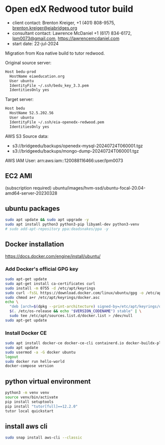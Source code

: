 # Open edX Redwood tutor build

- client contact: Brenton Kreiger, +1 (401) 808-9575, brenton.kreiger@eiabridges.org
- consultant contact: Lawrence McDaniel +1 (617) 834-6172, lpm0073@gmail.com, https://lawrencemcdaniel.com
- start date: 22-jul-2024

Migration from Koa native build to tutor redwood.

Original source server:

```bash
Host bedu-prod
  HostName eiaeducation.org
  User ubuntu
  IdentityFile ~/.ssh/bedu_key_3.3.pem
  IdentitiesOnly yes
```

Target server:

```bash
Host bedu
  HostName 52.5.202.56
  User ubuntu
  IdentityFile ~/.ssh/eia-openedx-redwood.pem
  IdentitiesOnly yes
```

AWS S3 Source data:

- s3://bridgeedu/backups/openedx-mysql-20240724T060001.tgz
- s3://bridgeedu/backups/mongo-dump-20240724T060001.tgz

AWS IAM User: arn:aws:iam::120088116466:user/lpm0073


## EC2 AMI

(subscription required)
ubuntu/images/hvm-ssd/ubuntu-focal-20.04-amd64-server-20230328

## ubuntu packages

```bash
sudo apt update && sudo apt upgrade -y
sudo apt install python3 python3-pip libyaml-dev python3-venv
# sudo add-apt-repository ppa:deadsnakes/ppa -y
```

## Docker installation

https://docs.docker.com/engine/install/ubuntu/

### Add Docker's official GPG key

```bash
sudo apt-get update
sudo apt-get install ca-certificates curl
sudo install -m 0755 -d /etc/apt/keyrings
sudo curl -fsSL https://download.docker.com/linux/ubuntu/gpg -o /etc/apt/keyrings/docker.asc
sudo chmod a+r /etc/apt/keyrings/docker.asc
echo \
  "deb [arch=$(dpkg --print-architecture) signed-by=/etc/apt/keyrings/docker.asc] https://download.docker.com/linux/ubuntu \
  $(. /etc/os-release && echo "$VERSION_CODENAME") stable" | \
  sudo tee /etc/apt/sources.list.d/docker.list > /dev/null
sudo apt-get update
```

### Install Docker CE

```bash
sudo apt install docker-ce docker-ce-cli containerd.io docker-buildx-plugin docker-compose
sudo apt update
sudo usermod -a -G docker ubuntu
logout
sudo docker run hello-world
docker-compose version
```

## python virtual environment

```bash
python3 -m venv venv
source venv/bin/activate
pip install setuptools
pip install "tutor[full]==12.2.0"
tutor local quickstart
```

## install aws cli

```bash
sudo snap install aws-cli --classic
```
